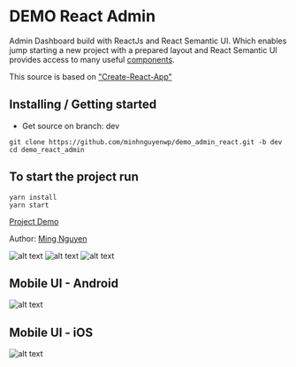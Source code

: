 # DEMO React Admin
Admin Dashboard build with ReactJs and React Semantic UI. Which enables jump starting a new
project with a prepared layout and React Semantic UI provides access to many useful [components](https://react.semantic-ui.com/).

This source is based on ["Create-React-App"](https://github.com/facebook/create-react-app)

## Installing / Getting started
- Get source on branch: dev 
```shell
git clone https://github.com/minhnguyenwp/demo_admin_react.git -b dev
cd demo_react_admin
```
## To start the project run
```
yarn install
yarn start
```

[Project Demo](https://albionahoti.github.io/react_admin_dashboard/) 

Author: [Ming Nguyen](https://github.com/minhnguyenwp)

![alt text](http://wizardev.info/demo_react/dashb_1.png)
![alt text](http://wizardev.info/demo_react/dashb_2.png)
![alt text](http://wizardev.info/demo_react/dashb_3.png)

## Mobile UI - Android
![alt text](http://wizardev.info/demo_react/android.png)

## Mobile UI - iOS
![alt text](http://wizardev.info/demo_react/ios.png)